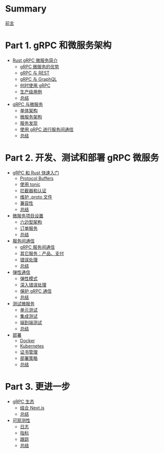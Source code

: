 # Summary

[前言](./preface.md)

# Part 1. gRPC 和微服务架构

- [Rust gRPC 微服务简介](./ch01/index.md)
  - [gRPC 微服务的优势](./ch01/benefit.md)
  - [gRPC 与 REST](./ch01/grpc-vs-rest.md)
  - [gRPC 与 GraphQL]()
  - [何时使用 gRPC](./ch01/when-use-grpc.md)
  - [生产级用例](./ch01/production-use-case.md)
  - [总结](./ch01/summarize.md)
- [gRPC 与微服务](./ch02/index.md)
  - [单体架构](./ch02/monolithic.md)
  - [微服务架构](./ch02/microservices.md)
  - [服务发现](./ch02/service-discovery.md)
  - [使用 gRPC 进行服务间通信](./ch02/interservice-communication.md)
  - [总结](./ch02/summarize.md)

# Part 2. 开发、测试和部署 gRPC 微服务

- [gRPC 和 Rust 快速入门](./ch03/index.md)
  - [Protocol Buffers](./ch03/protobuf.md)
  - [使用 tonic](./ch03/tonic.md)
  - [拦截器和认证](./ch03/interceptor-authentication.md)
  - [维护 .proto 文件](./ch03/maintain-proto-file.md)
  - [兼容性]()
  - [总结]()
- [微服务项目设置]()
  - [六边型架构]()
  - [订单服务]()
  - [总结]()
- [服务间通信]()
  - [gRPC 服务间通信]()
  - [其它服务：产品、支付]()
  - [错误处理]()
  - [总结]()
- [弹性通信]()
  - [弹性模式]()
  - [深入错误处理]()
  - [保护 gRPC 通信]()
  - [总结]()
- [测试微服务]()
  - [单元测试]()
  - [集成测试]()
  - [端到端测试]()
  - [总结]()
- [部署]()
  - [Docker]()
  - [Kubernetes]()
  - [证书管理]()
  - [部署策略]()
  - [总结]()

# Part 3. 更进一步

- [gRPC 生态]()
  - [结合 Next.js](./ch09/nextjs.md)
  - [总结]()
- [可观测性]()
  - [日志]()
  - [指标]()
  - [跟踪]()
  - [总结]()

